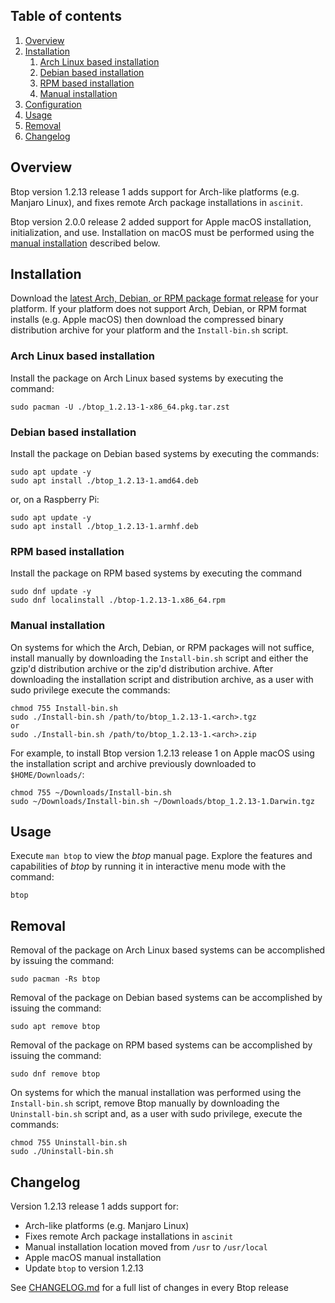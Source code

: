 ## Table of contents

1. [Overview](#overview)
1. [Installation](#installation)
    1. [Arch Linux based installation](#arch-linux-based-installation)
    1. [Debian based installation](#debian-based-installation)
    1. [RPM based installation](#rpm-based-installation)
    1. [Manual installation](#manual-installation)
1. [Configuration](#configuration)
1. [Usage](#usage)
1. [Removal](#removal)
1. [Changelog](#changelog)

## Overview

Btop version 1.2.13 release 1 adds support for Arch-like platforms (e.g. Manjaro Linux), and fixes remote Arch package installations in `ascinit`.

Btop version 2.0.0 release 2 added support for Apple macOS installation, initialization, and use. Installation on macOS must be performed using the [manual installation](#manual-installation) described below.

## Installation

Download the [latest Arch, Debian, or RPM package format release](https://github.com/doctorfree/btop/releases) for your platform. If your platform does not support Arch, Debian, or RPM format installs (e.g. Apple macOS) then download the compressed binary distribution archive for your platform and the `Install-bin.sh` script.

### Arch Linux based installation

Install the package on Arch Linux based systems by executing the command:

```shell
sudo pacman -U ./btop_1.2.13-1-x86_64.pkg.tar.zst
```

### Debian based installation

Install the package on Debian based systems by executing the commands:

```shell
sudo apt update -y
sudo apt install ./btop_1.2.13-1.amd64.deb
```

or, on a Raspberry Pi:

```shell
sudo apt update -y
sudo apt install ./btop_1.2.13-1.armhf.deb
```

### RPM based installation

Install the package on RPM based systems by executing the command
```shell
sudo dnf update -y
sudo dnf localinstall ./btop-1.2.13-1.x86_64.rpm
```

### Manual installation

On systems for which the Arch, Debian, or RPM packages will not suffice, install manually by downloading the `Install-bin.sh` script and either the gzip'd distribution archive or the zip'd distribution archive.  After downloading the installation script and distribution archive, as a user with sudo privilege execute the commands:

```shell
chmod 755 Install-bin.sh
sudo ./Install-bin.sh /path/to/btop_1.2.13-1.<arch>.tgz
or
sudo ./Install-bin.sh /path/to/btop_1.2.13-1.<arch>.zip
```

For example, to install Btop version 1.2.13 release 1 on Apple macOS using the installation script and archive previously downloaded to `$HOME/Downloads/`:

```shell
chmod 755 ~/Downloads/Install-bin.sh
sudo ~/Downloads/Install-bin.sh ~/Downloads/btop_1.2.13-1.Darwin.tgz
```

## Usage

Execute `man btop` to view the *btop* manual page. Explore the features and capabilities of *btop* by running it in interactive menu mode with the command:

```console
btop
```

## Removal

Removal of the package on Arch Linux based systems can be accomplished by issuing the command:

```shell
sudo pacman -Rs btop
```

Removal of the package on Debian based systems can be accomplished by issuing the command:

```shell
sudo apt remove btop
```

Removal of the package on RPM based systems can be accomplished by issuing the command:

```shell
sudo dnf remove btop
```

On systems for which the manual installation was performed using the `Install-bin.sh` script, remove Btop manually by downloading the `Uninstall-bin.sh` script and, as a user with sudo privilege, execute the commands:

```shell
chmod 755 Uninstall-bin.sh
sudo ./Uninstall-bin.sh
```

## Changelog

Version 1.2.13 release 1 adds support for:

* Arch-like platforms (e.g. Manjaro Linux)
* Fixes remote Arch package installations in `ascinit`
* Manual installation location moved from `/usr` to `/usr/local`
* Apple macOS manual installation
* Update `btop` to version 1.2.13

See [CHANGELOG.md](https://github.com/doctorfree/btop/blob/master/CHANGELOG.md) for a full list of changes in every Btop release
